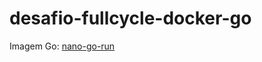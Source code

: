 # desafio-fullcycle-docker-go

Imagem Go: [nano-go-run](https://hub.docker.com/repository/docker/lucasguimaraes/nano-go-run/general)
